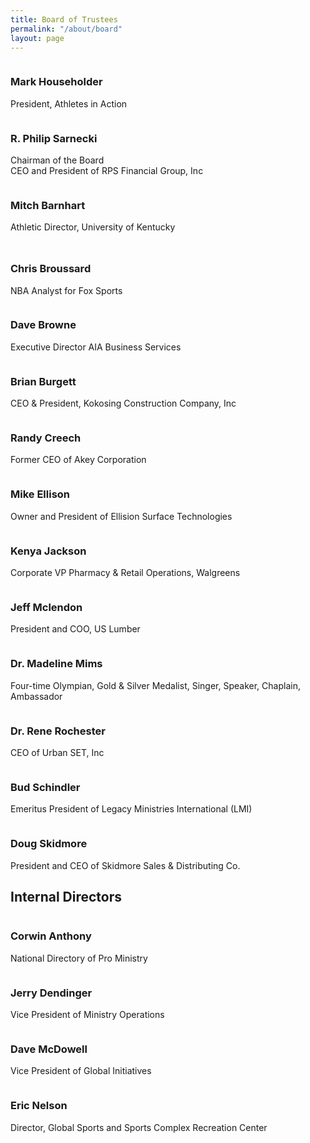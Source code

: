 ```yaml
---
title: Board of Trustees
permalink: "/about/board"
layout: page
---
```

<div class=" span-12 cell">
<div class="container"><div class="mb50"></div>
<!-- space -->
<div class="container">
<div class="row board">
<div class="col-md-3 col-xs-6 board team-member-container">
<div class="team-member text-center">
<figure><img src="/uploads/About/BoardofTrustees/householder.jpg" alt="" class="img-responsive img-circle"></figure>
<h3>Mark Householder</h3>
<p class="member-desc">President, Athletes in Action</p>
<!-- End .social-icons --></div>
<!-- End .team-member --></div>
<div class="col-md-3 col-xs-6 team-member-container">
<div class="team-member text-center">
<figure><img src="/uploads/About/BoardofTrustees/philip-sarnecki.jpg" alt="" class="img-responsive img-circle"></figure>
<h3>R. Philip Sarnecki</h3>
<p class="member-desc">Chairman of the Board <br> CEO and President of RPS Financial Group, Inc</p>
<!-- End .social-icons --></div>
<!-- End .team-member --></div>
<!-- End .member-container -->
<div class="col-md-3 col-xs-6 team-member-container">
<div class="team-member text-center">
<figure><img src="/uploads/About/BoardofTrustees/barnhart.jpg" alt="" class="img-responsive img-circle"></figure>
<h3>Mitch Barnhart</h3>
<p class="member-desc">Athletic Director, University of Kentucky</p>
<!-- End .social-icons --></div>
<!-- End .team-member --></div>
<!-- End .member-container --><br><!-- End .member-container -->
<div class="col-md-3 col-xs-6 team-member-container">
<div class="team-member text-center" style="margin-top: -20px;">
<figure><img src="/uploads/About/BoardofTrustees/broussard.jpg" alt="" class="img-responsive img-circle"></figure>
<h3>Chris Broussard</h3>
<p class="member-desc">NBA Analyst for&nbsp;Fox Sports</p>
<!-- End .social-icons --></div>
<!-- End .team-member --></div>
<!-- End .member-container -->
<div class="col-md-3 col-xs-6 team-member-container">
<div class="team-member text-center">
<figure><img src="/uploads/About/BoardofTrustees/internal/browne.jpg" alt="" class="img-responsive img-circle"></figure>
<h3>Dave Browne</h3>
<p class="member-desc">Executive Director AIA Business Services</p>
<!-- End .social-icons --></div>
<!-- End .team-member --></div>
<!-- End .member-container -->
<div class="col-md-3 col-xs-6 team-member-container">
<div class="team-member text-center">
<figure><img src="/uploads/About/BoardofTrustees/Brian-Burgett-web.jpg" alt="" class="img-responsive img-circle"></figure>
<h3>Brian Burgett</h3>
<p class="member-desc">CEO &amp; President, Kokosing Construction Company, Inc</p>
<!-- End .social-icons --></div>
<!-- End .team-member --></div>
<!-- End .member-container -->
<div class="col-md-3 col-xs-6 team-member-container">
<div class="team-member text-center">
<figure><img src="/uploads/About/BoardofTrustees/creech.jpg" alt="" class="img-responsive img-circle"></figure>
<h3>Randy Creech</h3>
<p class="member-desc">Former CEO of Akey Corporation</p>
<!-- End .social-icons --></div>
<!-- End .team-member --></div>
<!-- End .member-container -->
<div class="col-md-3 col-xs-6 team-member-container">
<div class="team-member text-center">
<figure><img src="/uploads/About/BoardofTrustees/ellison.jpg" alt="" class="img-responsive img-circle"></figure>
<h3>Mike Ellison</h3>
<p class="member-desc">Owner and President of Ellision Surface Technologies</p>
<!-- End .social-icons --></div>
<!-- End .team-member --></div>
<!-- End .member-container -->
<div class="col-md-3 col-xs-6 team-member-container">
<div class="team-member text-center">
<figure><img src="/uploads/About/BoardofTrustees/jackson.jpg" alt="" class="img-responsive img-circle"></figure>
<h3>Kenya Jackson</h3>
<p class="p1">Corporate VP Pharmacy &amp; Retail Operations, Walgreens</p>
<!-- End .social-icons --></div>
<!-- End .team-member --></div>
<!-- End .member-container -->
<div class="col-md-3 col-xs-6 team-member-container">
<div class="team-member text-center">
<figure><img src="/uploads/About/BoardofTrustees/mclendon.jpg" alt="" class="img-responsive img-circle"></figure>
<h3>Jeff Mclendon</h3>
<p class="member-desc">President and COO, US Lumber</p>
<!-- End .social-icons --></div>
<!-- End .team-member --></div>
<!-- End .member-container -->
<div class="col-md-3 col-xs-6 team-member-container">
<div class="team-member text-center">
<figure><img src="/uploads/About/BoardofTrustees/mims.jpg" alt="" class="img-responsive img-circle"></figure>
<h3>Dr. Madeline Mims</h3>
<p class="member-desc">Four-time Olympian, Gold &amp; Silver Medalist, Singer, Speaker, Chaplain, Ambassador</p>
<!-- End .social-icons --></div>
<!-- End .team-member --></div>
<!-- End .member-container -->
<div class="col-md-3 col-xs-6 team-member-container">
<div class="team-member text-center">
<figure><img src="/uploads/About/BoardofTrustees/rochester.jpg" alt="" class="img-responsive img-circle"></figure>
<h3>Dr. Rene Rochester</h3>
<p class="member-desc">CEO of Urban SET, Inc</p>
<!-- End .social-icons --></div>
<!-- End .team-member --></div>
<!-- End .member-container -->
<div class="col-md-3 col-xs-6 team-member-container">
<div class="team-member text-center">
<figure><img src="/uploads/About/BoardofTrustees/schindler.jpg" alt="" class="img-responsive img-circle"></figure>
<h3>Bud Schindler</h3>
<p class="member-desc">Emeritus President of Legacy Ministries International (LMI)</p>
<!-- End .social-icons --></div>
<!-- End .team-member --></div>
<!-- End .member-container -->
<div class="col-md-3 col-xs-6 team-member-container">
<div class="team-member text-center">
<figure><img src="/uploads/About/BoardofTrustees/doug-skidmore.jpg" alt="" class="img-responsive img-circle"></figure>
<h3>Doug Skidmore</h3>
<p class="member-desc">President and CEO of Skidmore Sales &amp; Distributing Co.</p>
<!-- End .social-icons --></div>
<!-- End .team-member --></div>
<!-- End .member-container --></div>
</div>
</div>
<div class="container"><div class="mb50"></div>
<!-- space -->
<div class="container">
<div class="row">
<h2 class="title text-center mb30">Internal <span class="light first-color">Directors</span></h2>
</div>
<div class="row board">
<div class="col-md-3 col-xs-6 team-member-container">
<div class="team-member text-center">
<figure><img src="/uploads/About/BoardofTrustees/internal/anthony.jpg" alt="" class="img-responsive img-circle"></figure>
<h3>Corwin Anthony</h3>
<p class="member-desc">National Directory of Pro Ministry</p>
<!-- End .social-icons --></div>
<!-- End .team-member --></div>
<div class="col-md-3 col-xs-6 team-member-container">
<div class="team-member text-center">
<figure><img src="/uploads/About/BoardofTrustees/internal/dendinger.jpg" alt="" class="img-responsive img-circle"></figure>
<h3>Jerry Dendinger</h3>
<p class="member-desc">Vice President of Ministry Operations</p>
<!-- End .social-icons --></div>
<!-- End .team-member --></div>
<!-- End .member-container -->
<div class="col-md-3 col-xs-6 team-member-container">
<div class="team-member text-center">
<figure><img src="/uploads/About/BoardofTrustees/internal/McDowell.jpg" alt="" class="img-responsive img-circle"></figure>
<h3>Dave McDowell</h3>
<p class="member-desc">Vice President of Global Initiatives</p>
<!-- End .social-icons --></div>
<!-- End .team-member --></div>
<!-- End .member-container -->
<div class="col-md-3 col-xs-6 team-member-container">
<div class="team-member text-center">
<figure><img src="/uploads/About/BoardofTrustees/internal/Eric-Nelson-BOT-web-2.jpg" alt="" class="img-responsive img-circle"></figure>
<h3>Eric Nelson</h3>
<p class="member-desc">Director, Global Sports and Sports Complex Recreation Center</p>
<!-- End .social-icons --></div>
<!-- End .team-member --></div>
<!-- End .member-container --></div>
</div>
</div></div>